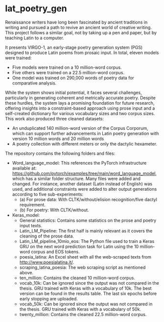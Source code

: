 # lat_poetry_gen
Renaissance writers have long been fascinated by ancient traditions in writing and pursued a path to revive an ancient world of creative writing. This project follows a similar goal, not by taking up a pen and paper, but by teaching Latin to a computer.

It presents VIRGO-1, an early-stage poetry generation system (PGS) designed to produce Latin poems from prosaic input. In total, eleven models were trained:
- Five models were trained on a 10 million-word corpus.
- Five others were trained on a 22.5 million-word corpus.
- One model was trained on 290,000 words of poetry data for comparative analysis.
  
While the system shows initial potential, it faces several challenges, particularly in generating coherent and metrically accurate poetry. Despite these hurdles, the system lays a promising foundation for future research, offering insights into a constraint-based approach using prose input and a self-created dictionary for various vocabulary sizes and two corpus sizes. This work also produced three cleaned datasets:
- An unduplicated 140 million-word version of the Corpus Corporum, which can support further advancements in Latin poetry generation with version 10 million words and 20 million words
- A poetry collection with different meters or only the dactylic hexameter.

The repository contains the following folders and files:
- Word_language_model: This references the PyTorch infrastructure available at: https://github.com/pytorch/examples/tree/main/word_language_model, which has a similar folder structure.
Many files were added and changed. For instance, another dataset (Latin instead of English) was used, and additional constraints were added to alter output generations according to five sub-experiments:
  - (a) For prose data: With CLTK/without/elision recognition/five dactyl requirement.
  -  (b) For poetry: With CLTK/without.
- Keras_model:
  - General statistics: Contains some statistics on the prose and poetry input texts.
  - Latin_LM_Pipeline: The first half is mainly relevant as it covers the cleaning of the prose data.
  - Latin_LM_pipeline_10mio_eos: The Python file used to train a Keras GRU on the next word prediction task for Latin using the 10 million-word corpus and EOS tokens.
  - poesia_latina: An Excel sheet with all the web-scraped texts from http://www.poesialatina.it/.
  - scraping_latina_poesia: The web scraping script as mentioned above.
  - ten_million: Contains the cleaned 10 million-word corpus.
  -   vocab_10k: Can be ignored since the output was not compared in the thesis. GRU trained with Keras with a vocabulary of 10k. The best version can be found in the results table. The last six epochs before early stopping are uploaded.
  -   vocab_50k: Can be ignored since the output was not compared in the thesis. GRU trained with Keras with a vocabulary of 50k.
  - twenty_million: Contains the cleaned 22.5 million-word corpus.
